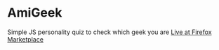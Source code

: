 # AmiGeek
Simple JS personality quiz to check which geek you are
[Live at Firefox Marketplace](https://marketplace.firefox.com/app/am-i-geek/)
